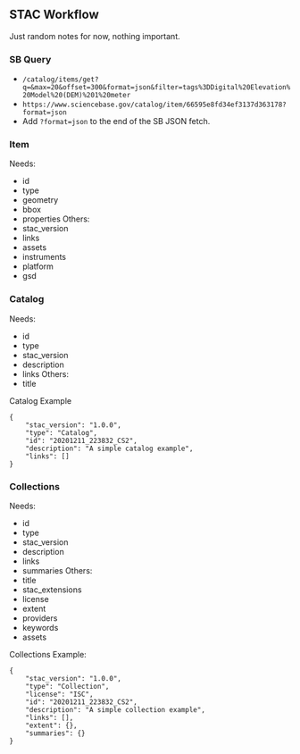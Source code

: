 ## STAC Workflow
Just random notes for now, nothing important.

### SB Query
- `/catalog/items/get?q=&max=20&offset=300&format=json&filter=tags%3DDigital%20Elevation%20Model%20(DEM)%201%20meter`
- `https://www.sciencebase.gov/catalog/item/66595e8fd34ef3137d363178?format=json`
- Add `?format=json` to the end of the SB JSON fetch.
### Item
Needs:
- id
- type
- geometry
- bbox
- properties
Others:
- stac_version
- links
- assets
- instruments
- platform
- gsd
### Catalog
Needs:
- id
- type
- stac_version
- description
- links
Others:
- title

Catalog Example
```
{
    "stac_version": "1.0.0",
    "type": "Catalog",
    "id": "20201211_223832_CS2",
    "description": "A simple catalog example",
    "links": []
}
```

### Collections
Needs:
- id
- type
- stac_version
- description
- links
- summaries
Others:
- title 
- stac_extensions
- license
- extent
- providers
- keywords
- assets

Collections Example:
```
{
    "stac_version": "1.0.0",
    "type": "Collection",
    "license": "ISC",
    "id": "20201211_223832_CS2",
    "description": "A simple collection example",
    "links": [],
    "extent": {},
    "summaries": {}
}
```

